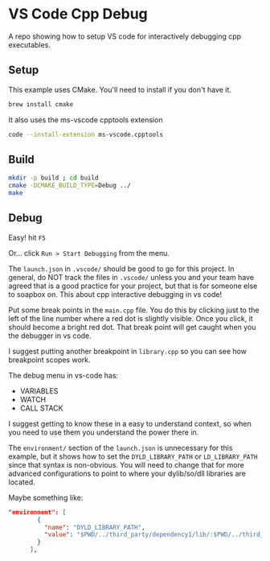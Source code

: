 # VS Code Cpp Debug

A repo showing how to setup VS code for interactively debugging cpp executables.

## Setup

This example uses CMake. You'll need to install if you don't have it.

```bash
brew install cmake
```

It also uses the ms-vscode cpptools extension

```bash
code --install-extension ms-vscode.cpptools
```

## Build

```bash
mkdir -p build ; cd build
cmake -DCMAKE_BUILD_TYPE=Debug ../
make
```

## Debug

Easy! hit `F5`

Or... click `Run > Start Debugging` from the menu.

The `launch.json` in `.vscode/` should be good to go for this project. In general, do NOT track the files in `.vscode/` unless you and your team have agreed that is a good practice for your project, but that is for someone else to soapbox on. This about cpp interactive debugging in vs code!

Put some break points in the `main.cpp` file. You do this by clicking just to the left of the line number where a red dot is slightly visible. Once you click, it should become a bright red dot. That break point will get caught when you the debugger in vs code.

I suggest putting another breakpoint in `library.cpp` so you can see how breakpoint scopes work.

The debug menu in vs-code has:

- VARIABLES
- WATCH
- CALL STACK

I suggest getting to know these in a easy to understand context, so when you need to use them you understand the power there in.

The `environment/` section of the `launch.json` is unnecessary for this example, but it shows how to set the `DYLD_LIBRARY_PATH` or `LD_LIBRARY_PATH` since that syntax is non-obvious. You will need to change that for more advanced configurations to point to where your dylib/so/dll libraries are located.

Maybe something like:

```json
"environment": [
        {
          "name": "DYLD_LIBRARY_PATH",
          "value": "$PWD/../third_party/dependency1/lib/:$PWD/../third_party/dependency2/lib/:$DYLD_LIBRARY_PATH"
        }
      ],
```
